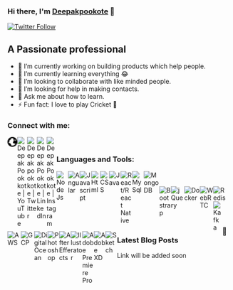 <!--
**deepakpookkote/deepakpookkote** is a ✨ _special_ ✨ repository because its `README.md` (this file) appears on your GitHub profile.-->

### Hi there, I'm [Deepakpookote][website] 👋



[![Twitter Follow](https://img.shields.io/twitter/follow/Deepakpookkote?color=1DA1F2&logo=twitter&style=for-the-badge)](https://twitter.com/intent/follow?original_referer=https://github.com/deepakpookkote&screen_name=Deepakpookkote)

## A Passionate professional

- 🔭 I’m currently working on building products which help people.
- 🌱 I’m currently learning everything 😂 
- 👯 I’m looking to collaborate with like minded people.
- 🤔 I’m looking for help in making contacts.
- 💬 Ask me about how to learn.
- ⚡ Fun fact: I love to play Cricket 🏏

### Connect with me:

[<img align="left" alt="deepakpookkote.surge.sh" width="22px" src="https://raw.githubusercontent.com/iconic/open-iconic/master/svg/globe.svg" />][website]
[<img align="left" alt="Deepak Pookkote | YouTube" width="22px" src="https://cdn.jsdelivr.net/npm/simple-icons@v3/icons/youtube.svg" />][youtube]
[<img align="left" alt="Deepak pookkote | Twitter" width="22px" src="https://cdn.jsdelivr.net/npm/simple-icons@v3/icons/twitter.svg" />][twitter]
[<img align="left" alt="Deepak Pookkote | LinkedIn" width="22px" src="https://cdn.jsdelivr.net/npm/simple-icons@v3/icons/linkedin.svg" />][linkedin]
[<img align="left" alt="Deepak Pookkote | Instagram" width="22px" src="https://cdn.jsdelivr.net/npm/simple-icons@v3/icons/instagram.svg" />][instagram]

<br />

### Languages and Tools:

<img align="left" alt="Node Js" width="26px" src="https://deepakpookkote.github.io/Deepak-Pookkote/img/brands/nodejs.svg" />
<img align="left" alt="Angular" width="26px" src="https://deepakpookkote.github.io/Deepak-Pookkote/img/brands/angular.svg" />
<img align="left" alt="Javascript" width="26px" src="https://deepakpookkote.github.io/Deepak-Pookkote/img/brands/javascript.svg" />
<img align="left" alt="Html" width="20px" src="https://deepakpookkote.github.io/Deepak-Pookkote/img/brands/html.svg" />
<img align="left" alt="CSS" width="20px" src="https://deepakpookkote.github.io/Deepak-Pookkote/img/brands/css.svg" />
<img align="left" alt="Java" width="26px" src="https://deepakpookkote.github.io/Deepak-Pookkote/img/brands/java.svg" />
<img align="left" alt="React/React Native" width="26px" src="https://deepakpookkote.github.io/Deepak-Pookkote/img/brands/react-native.svg" />
<img align="left" alt="MySql" width="26px" src="https://deepakpookkote.github.io/Deepak-Pookkote/img/brands/mysql.svg" />
<img align="left" alt="Mongo DB" width="35px" src="https://deepakpookkote.github.io/Deepak-Pookkote/img/brands/mongodb.svg" />

<br />
<br />

<img align="left" alt="Bootstrap" width="26px" src="https://deepakpookkote.github.io/Deepak-Pookkote/img/brands/bootstrap.svg" />
<img align="left" alt="jQuery" width="30px" src="https://deepakpookkote.github.io/Deepak-Pookkote/img/brands/jquery.svg" />
<img align="left" alt="Docker" width="35px" src="https://deepakpookkote.github.io/Deepak-Pookkote/img/brands/docker.svg" />
<img align="left" alt="WebRTC" width="30px" src="https://deepakpookkote.github.io/Deepak-Pookkote/img/brands/webrtc.svg" />
<img align="left" alt="Redis" width="30px" src="https://deepakpookkote.github.io/Deepak-Pookkote/img/brands/redis.svg" />
<img align="left" alt="Kafka" width="20px" src="https://deepakpookkote.github.io/Deepak-Pookkote/img/brands/kafka.svg" />
<img align="left" alt="AWS" width="30px" src="https://deepakpookkote.github.io/Deepak-Pookkote/img/brands/aws.svg" />
<img align="left" alt="GCP" width="30px" src="https://deepakpookkote.github.io/Deepak-Pookkote/img/brands/google-cloud.svg" />
<img align="left" alt="Digital Ocean" width="30px" src="https://deepakpookkote.github.io/Deepak-Pookkote/img/brands/digitalocean.svg" />
<br />
<br />

<img align="left" alt="Photoshop" width="26px" src="https://deepakpookkote.github.io/Deepak-Pookkote/img/brands/photoshop.svg" />
<img align="left" alt="After Effects" width="26px" src="https://deepakpookkote.github.io/Deepak-Pookkote/img/brands/after-effects.svg" />
<img align="left" alt="Illustrator" width="26px" src="https://deepakpookkote.github.io/Deepak-Pookkote/img/brands/illustrator.svg" />
<img align="left" alt="Adobe Premiere Pro" width="26px" src="https://deepakpookkote.github.io/Deepak-Pookkote/img/brands/premiere.svg" />
<img align="left" alt="Adobe XD" width="26px" src="https://deepakpookkote.github.io/Deepak-Pookkote/img/brands/xd.svg" />
<img align="left" alt="Sketch" width="26px" src="https://deepakpookkote.github.io/Deepak-Pookkote/img/brands/sketch.svg" />
<br /> <br/>

### 📕 Latest Blog Posts
Link will be added soon

[website]: https://deepakpookkote.surge.sh
[twitter]: https://twitter.com/Deepakpookkote
[youtube]: https://youtube.com/DeepakPookkote
[instagram]: https://instagram.com/deepakpookkote
[linkedin]: https://linkedin.com/in/deepakpookkote
